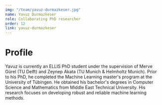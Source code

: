 ```yaml
---
img: "/team/yavuz-durmazkeser.jpg"
name: Yavuz Durmazkeser
role: Collaborating PhD researcher
order: 12
link: yavuz-durmazkeser
---
```


# Profile
Yavuz is currently an ELLIS PhD student under the supervision of Merve Gürel (TU Delft) and Zeynep Akata (TU Munich & Helmholtz Munich). Prior to his PhD, he completed the Machine Learning master's program at the University of Tübingen. He obtained his bachelor's degrees in Computer Science and Mathematics from Middle East Technical University. His research focuses on developing robust and reliable machine learning methods.
